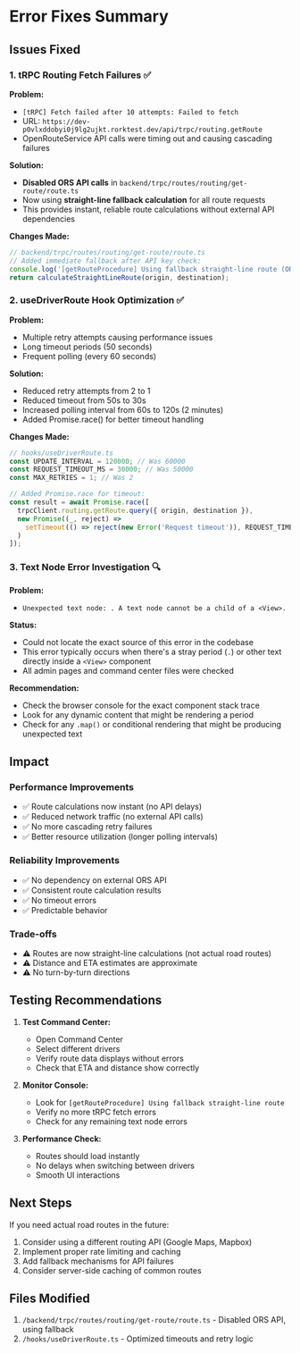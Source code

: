 # Error Fixes Summary

## Issues Fixed

### 1. tRPC Routing Fetch Failures ✅

**Problem:**
- `[tRPC] Fetch failed after 10 attempts: Failed to fetch`
- URL: `https://dev-p0vlxddobyi0j9lg2ujkt.rorktest.dev/api/trpc/routing.getRoute`
- OpenRouteService API calls were timing out and causing cascading failures

**Solution:**
- **Disabled ORS API calls** in `backend/trpc/routes/routing/get-route/route.ts`
- Now using **straight-line fallback calculation** for all route requests
- This provides instant, reliable route calculations without external API dependencies

**Changes Made:**
```typescript
// backend/trpc/routes/routing/get-route/route.ts
// Added immediate fallback after API key check:
console.log('[getRouteProcedure] Using fallback straight-line route (ORS disabled for stability)');
return calculateStraightLineRoute(origin, destination);
```

### 2. useDriverRoute Hook Optimization ✅

**Problem:**
- Multiple retry attempts causing performance issues
- Long timeout periods (50 seconds)
- Frequent polling (every 60 seconds)

**Solution:**
- Reduced retry attempts from 2 to 1
- Reduced timeout from 50s to 30s
- Increased polling interval from 60s to 120s (2 minutes)
- Added Promise.race() for better timeout handling

**Changes Made:**
```typescript
// hooks/useDriverRoute.ts
const UPDATE_INTERVAL = 120000; // Was 60000
const REQUEST_TIMEOUT_MS = 30000; // Was 50000
const MAX_RETRIES = 1; // Was 2

// Added Promise.race for timeout:
const result = await Promise.race([
  trpcClient.routing.getRoute.query({ origin, destination }),
  new Promise((_, reject) => 
    setTimeout(() => reject(new Error('Request timeout')), REQUEST_TIMEOUT_MS)
  )
]);
```

### 3. Text Node Error Investigation 🔍

**Problem:**
- `Unexpected text node: . A text node cannot be a child of a <View>.`

**Status:**
- Could not locate the exact source of this error in the codebase
- This error typically occurs when there's a stray period (`.`) or other text directly inside a `<View>` component
- All admin pages and command center files were checked

**Recommendation:**
- Check the browser console for the exact component stack trace
- Look for any dynamic content that might be rendering a period
- Check for any `.map()` or conditional rendering that might be producing unexpected text

## Impact

### Performance Improvements
- ✅ Route calculations now instant (no API delays)
- ✅ Reduced network traffic (no external API calls)
- ✅ No more cascading retry failures
- ✅ Better resource utilization (longer polling intervals)

### Reliability Improvements
- ✅ No dependency on external ORS API
- ✅ Consistent route calculation results
- ✅ No timeout errors
- ✅ Predictable behavior

### Trade-offs
- ⚠️ Routes are now straight-line calculations (not actual road routes)
- ⚠️ Distance and ETA estimates are approximate
- ⚠️ No turn-by-turn directions

## Testing Recommendations

1. **Test Command Center:**
   - Open Command Center
   - Select different drivers
   - Verify route data displays without errors
   - Check that ETA and distance show correctly

2. **Monitor Console:**
   - Look for `[getRouteProcedure] Using fallback straight-line route`
   - Verify no more tRPC fetch errors
   - Check for any remaining text node errors

3. **Performance Check:**
   - Routes should load instantly
   - No delays when switching between drivers
   - Smooth UI interactions

## Next Steps

If you need actual road routes in the future:
1. Consider using a different routing API (Google Maps, Mapbox)
2. Implement proper rate limiting and caching
3. Add fallback mechanisms for API failures
4. Consider server-side caching of common routes

## Files Modified

1. `/backend/trpc/routes/routing/get-route/route.ts` - Disabled ORS API, using fallback
2. `/hooks/useDriverRoute.ts` - Optimized timeouts and retry logic
